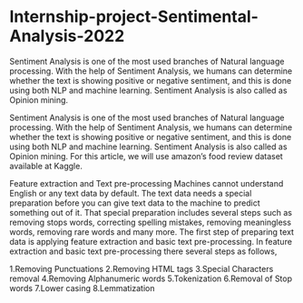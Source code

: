 # Internship-project-Sentimental-Analysis-2022
 Sentiment Analysis is one of the most used branches of Natural language processing. With the help of Sentiment Analysis, we humans can determine whether the text is showing positive or negative sentiment, and this is done using both NLP and machine learning. Sentiment Analysis is also called as Opinion mining.

Sentiment Analysis is one of the most used branches of Natural language processing. With the help of Sentiment Analysis, we humans can determine whether the text is showing positive or negative sentiment, and this is done using both NLP and machine learning. Sentiment Analysis is also called as Opinion mining.
For this article, we will use amazon’s food review dataset available at Kaggle.

Feature extraction and Text pre-processing
Machines cannot understand English or any text data by default. The text data needs a special preparation before you can give text data to the machine to predict something out of it. That special preparation includes several steps such as removing stops words, correcting spelling mistakes, removing meaningless words, removing rare words and many more.
The first step of preparing text data is applying feature extraction and basic text pre-processing. In feature extraction and basic text pre-processing there several steps as follows,

1.Removing Punctuations
2.Removing HTML tags
3.Special Characters removal
4.Removing Alphanumeric words
5.Tokenization
6.Removal of Stop words
7.Lower casing
8.Lemmatization
